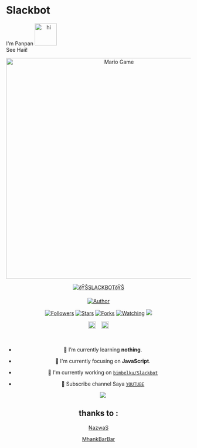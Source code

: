 # Slackbot
<hi align="center">I'm Panpan <img src="https://user-images.githubusercontent.com/1303154/88677602-1635ba80-d120-11ea-84d8-d263ba5fc3c0.gif" width="60px" alt="hi"><br>See Haii!</h1>

<p align="center">

 <img src="https://github.com/TheDudeThatCode/TheDudeThatCode/blob/master/Assets/Developer.gif" alt="Mario Game" width="600" />
<div align="center">


<a href="#"><img title="ðŸŠSLACKBOTðŸŠ" src="https://img.shields.io/badge/PANPAN-green?colorA=%23ff0000&colorB=%23017e40&style=for-the-badge"></a>
</p>
<p align="center">
<a href="https://github.com/bimbelku"><img title="Author" src="https://img.shields.io/badge/PESAN  - BERMAIN TERMUX TIDAK AKAN MEMBUAT ANDA TERLIHAT SEPERTI HACKER -orange.svg?style=for-the-badge&logo=github"></a>
</p>
<p align="center">
<a href="https://github.com/Ramlan666/sadbotv3/followers"><img title="Followers" src="https://img.shields.io/github/followers/Ramlan666?color=blue&style=flat-square"></a>
<a href="https://github.com/Ramlan666/sadbotv3/stargazers/"><img title="Stars" src="https://img.shields.io/github/stars/Ramlan666/sadbotv3color=red&style=flat-square"></a>
<a href="https://github.com/Ramlan666/sadbotv3/network/members"><img title="Forks" src="https://img.shields.io/github/forks/Ramlan666/sadbotv3?color=red&style=flat-square"></a>
<a href="https://github.com/Ramlan666/sadbotv3/watchers"><img title="Watching" src="https://img.shields.io/github/watchers/Ramlan666/sadbotv3?label=Watchers&color=blue&style=flat-square"></a>
<a href="https://hits.seeyoufarm.com"><img src="https://hits.seeyoufarm.com/api/count/incr/badge.svg?url=https%3A%2F%2Fgithub.com%2FRamlan666%2Fsadbotv3&count_bg=%2379C83D&title_bg=%23555555&icon=probot.svg&icon_color=%2300FF6D&title=hits&edge_flat=false"/></a>


<a href="https://m.facebook.com/chaeylebokamala.dewapartdua"><img src="https://image.flaticon.com/icons/svg/174/174848.svg" alt="alt text" width="20" height="20"></a>      &nbsp;&nbsp;   <a href="https://instagram.com/kaumbodoh_"><img src="https://image.flaticon.com/icons/svg/174/174855.svg" alt="alt text" width="20" height="20"></a>

 &nbsp;&nbsp; 

- 🌱 I’m currently learning **nothing**.

- 👀 I'm currently focusing on **JavaScript**.

- 📝 I'm currently working on [`bimbelku/Slackbot`](https://github.com/bimbelku/Slackbot)

- 👥 Subscribe channel Saya [`YOUTUBE`](https://m.youtube.com/channel/UCaUz7xW_6G63JoYI7YFQ1kw)

  <img src="https://raw.githubusercontent.com/TheDudeThatCode/TheDudeThatCode/master/Assets/Mario_Gameplay.gif"/>


## thanks to :
[NazwaS](https://github.com/NazwaS)












[MhankBarBar](https://github.com/MhankBarBar)
